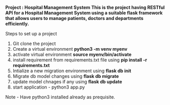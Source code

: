 **Project : Hospital Management System**
**This is the project having RESTful API for a Hospital Management System using a suitable
flask framework that allows users to manage patients, doctors and departments efficiently.**

Steps to set up a project
1. Git clone the project
2. Create a virtual environment **python3 -m venv myenv**
3. activate virtual environment **source myenv/bin/activate**
4. install requirement from requirements.txt file using **pip install -r requirements.txt**
5. Intialize a new migration environment using **flask db init**
6. Migrate db model changes using **flask db migrate**
7. update model chnages if any using **flask db update**
8. start application - python3 app.py

Note - Have python3 installed already as prequisite.
